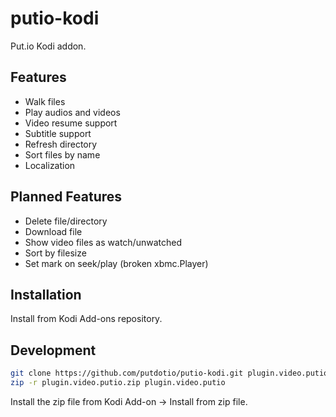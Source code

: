 # putio-kodi

Put.io Kodi addon.

## Features

- Walk files
- Play audios and videos
- Video resume support
- Subtitle support
- Refresh directory
- Sort files by name
- Localization

## Planned Features

- Delete file/directory
- Download file
- Show video files as watch/unwatched
- Sort by filesize
- Set mark on seek/play (broken xbmc.Player)

## Installation

Install from Kodi Add-ons repository.

## Development

```sh
git clone https://github.com/putdotio/putio-kodi.git plugin.video.putio
zip -r plugin.video.putio.zip plugin.video.putio
```
Install the zip file from Kodi Add-on -> Install from zip file.
